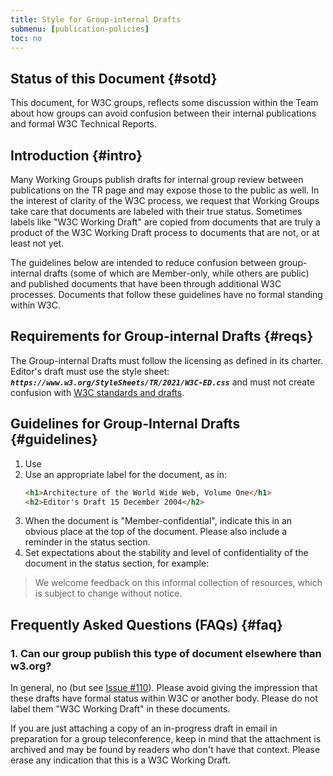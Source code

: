 ```yaml
---
title: Style for Group-internal Drafts
submenu: [publication-policies]
toc: no
---
```


## Status of this Document {#sotd}

This document, for W3C groups, reflects some discussion within the Team about how groups can avoid confusion between their internal publications and formal W3C Technical Reports.

## Introduction {#intro}

Many Working Groups publish drafts for internal group review between publications on the TR page and may expose those to the public as well. In the interest of clarity of the W3C process, we request that Working Groups take care that documents are labeled with their true status. Sometimes labels like "W3C Working Draft" are copied from documents that are truly a product of the W3C Working Draft process to documents that are not, or at least not yet.

The guidelines below are intended to reduce confusion between group-internal drafts (some of which are Member-only, while others are public) and published documents that have been through additional W3C processes. Documents that follow these guidelines have no formal standing within W3C.

## Requirements for Group-internal Drafts {#reqs}

The Group-internal Drafts must follow the licensing as defined in its charter. Editor's draft must use the style sheet: ***`https://www.w3.org/StyleSheets/TR/2021/W3C-ED.css`*** and must not create confusion with [W3C standards and drafts](https://www.w3.org/TR/).

## Guidelines for Group-Internal Drafts {#guidelines}

1. Use 
1. Use an appropriate label for the document, as in: 
   ```html
   <h1>Architecture of the World Wide Web, Volume One</h1>
   <h2>Editor's Draft 15 December 2004</h2>
   ```
1. When the document is "Member-confidential", indicate this in an obvious place at the top of the document. Please also include a reminder in the status section.
1. Set expectations about the stability and level of confidentiality of the document in the status section, for example:
  > We welcome feedback on this informal collection of resources, which is subject to change without notice.

## Frequently Asked Questions (FAQs) {#faq}

### 1. Can our group publish this type of document elsewhere than w3.org?

In general, no (but see [Issue #110](https://github.com/w3c/modern-tooling/issues/110)). Please avoid giving the impression that these drafts have formal status within W3C or another body. Please do not label them "W3C Working Draft" in these documents.

If you are just attaching a copy of an in-progress draft in email in preparation for a group teleconference, keep in mind that the attachment is archived and may be found by readers who don't have that context. Please erase any indication that this is a W3C Working Draft.

